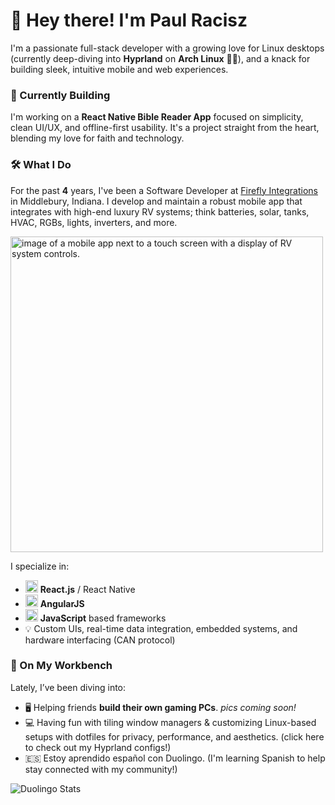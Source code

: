 # 👋 Hey there! I'm Paul Racisz

I'm a passionate full-stack developer with a growing love for Linux desktops (currently deep-diving into **Hyprland** on **Arch Linux** 🧠🐧), and a knack for building sleek, intuitive mobile and web experiences.

### 📖 Currently Building
I'm working on a **React Native Bible Reader App** focused on simplicity, clean UI/UX, and offline-first usability. It's a project straight from the heart, blending my love for faith and technology.

### 🛠️ What I Do
For the past **4** years, I've been a Software Developer at [Firefly Integrations](https://www.fireflyint.com/) in Middlebury, Indiana. I develop and maintain a robust mobile app that integrates with high-end luxury RV systems; think batteries, solar, tanks, HVAC, RGBs, lights, inverters, and more.

<img width="500" height="505" alt="image of a mobile app next to a touch screen with a display of RV system controls." src="https://github.com/user-attachments/assets/601b245b-9a27-4715-a0be-1b24cd35b319" />



I specialize in:
- <img width="20" height="20" alt="the react.JS logo" src="https://github.com/user-attachments/assets/e00c5f38-ec4a-4f0c-985d-7a8e2a62a6b8" /> **React.js** / React Native
- <img width="20" height="20" alt="the angular.JS logo" src="https://github.com/user-attachments/assets/286825ec-77bc-4598-b955-abbfd6f191f8" /> **AngularJS**
- <img width="20" height="20" alt="the JavaScript logo" src="https://github.com/user-attachments/assets/2b69a8d4-dbe5-49ed-b2f6-de71ea1ac20f" /> **JavaScript** based frameworks
- 💡 Custom UIs, real-time data integration, embedded systems, and hardware interfacing (CAN protocol)

### 🧰 On My Workbench
Lately, I’ve been diving into:
- 🖥️ Helping friends **build their own gaming PCs**. *pics coming soon!*
- 💻 Having fun with tiling window managers & customizing Linux-based setups with dotfiles for privacy, performance, and aesthetics. (click here to check out my Hyprland configs!)
- 🇪🇸 Estoy aprendido español con Duolingo. (I'm learning Spanish to help stay connected with my community!)
  
![Duolingo Stats](https://duolingo-stats-card.vercel.app/api?username=PaulRacisz)

